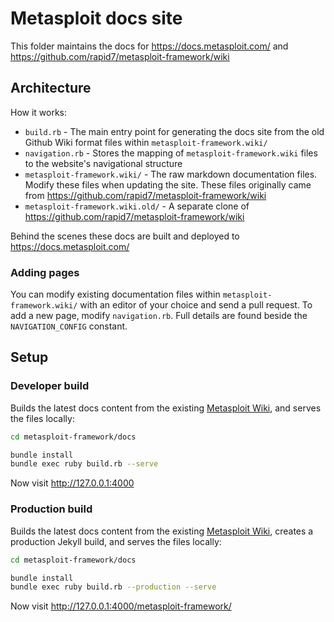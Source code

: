 # Metasploit docs site

This folder maintains the docs for https://docs.metasploit.com/ and https://github.com/rapid7/metasploit-framework/wiki

## Architecture

How it works:

- `build.rb` - The main entry point for generating the docs site from the old Github Wiki format files within `metasploit-framework.wiki/`
- `navigation.rb` - Stores the mapping of `metasploit-framework.wiki` files to the website's navigational structure
- `metasploit-framework.wiki/` - The raw markdown documentation files. Modify these files when updating the site. These files originally came from https://github.com/rapid7/metasploit-framework/wiki 
- `metasploit-framework.wiki.old/` - A separate clone of https://github.com/rapid7/metasploit-framework/wiki

Behind the scenes these docs are built and deployed to https://docs.metasploit.com/

### Adding pages

You can modify existing documentation files within `metasploit-framework.wiki/` with an editor of your choice and send a pull request.
To add a new page, modify `navigation.rb`. Full details are found beside the `NAVIGATION_CONFIG` constant.

## Setup

### Developer build

Builds the latest docs content from the existing [Metasploit Wiki](https://github.com/rapid7/metasploit-framework/wiki), and
serves the files locally:

```bash
cd metasploit-framework/docs

bundle install
bundle exec ruby build.rb --serve
```

Now visit http://127.0.0.1:4000

### Production build

Builds the latest docs content from the existing [Metasploit Wiki](https://github.com/rapid7/metasploit-framework/wiki), creates
a production Jekyll build, and serves the files locally:

```bash
cd metasploit-framework/docs

bundle install
bundle exec ruby build.rb --production --serve
```

Now visit http://127.0.0.1:4000/metasploit-framework/
